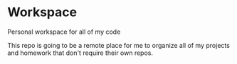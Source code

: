 # Workspace
Personal workspace for all of my code

This repo is going to be a remote place for me to organize all of my projects and homework that don't require their own repos. 

